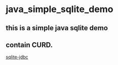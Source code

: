# java_simple_sqlite_demo
## this is a simple java sqlite demo
## contain CURD.

[sqlite-jdbc](https://bitbucket.org/xerial/sqlite-jdbc/downloads)
